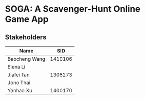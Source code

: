 # SOGA: A Scavenger-Hunt Online Game App




## Stakeholders

| Name          | SID     |
| ------------- | ------- |
| Baocheng Wang | 1410106 |
| Elena Li      |         |
| Jiafei Tan    | 1308273 |
| Jono Thai     |         |
| Yanhao Xu     | 1400170 |

